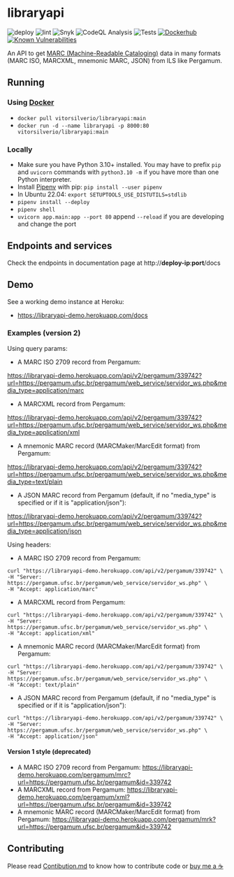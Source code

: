 # libraryapi

![deploy](https://github.com/vitorsilverio/libraryapi/actions/workflows/deploy.yml/badge.svg)
![lint](https://github.com/vitorsilverio/libraryapi/actions/workflows/lint.yml/badge.svg)
![Snyk](https://github.com/vitorsilverio/libraryapi/actions/workflows/snyk.yml/badge.svg)
![CodeQL Analysis](https://github.com/vitorsilverio/libraryapi/actions/workflows/codeql-analysis.yml/badge.svg)
![Tests](https://github.com/vitorsilverio/libraryapi/actions/workflows/tests.yml/badge.svg)
[![Dockerhub](https://img.shields.io/docker/pulls/vitorsilverio/libraryapi.svg)](https://hub.docker.com/r/vitorsilverio/libraryapi)
[![Known Vulnerabilities](https://snyk.io/test/github/vitorsilverio/libraryapi/badge.svg)](https://snyk.io/test/github/vitorsilverio/libraryapi)

An API to get [MARC (Machine-Readable Cataloging)](https://en.wikipedia.org/wiki/MARC_standards) data in many formats (MARC ISO, MARCXML, mnemonic MARC, JSON) from ILS like Pergamum.

## Running

### Using [Docker](https://hub.docker.com/r/vitorsilverio/libraryapi)

- `docker pull vitorsilverio/libraryapi:main`
- `docker run -d --name libraryapi -p 8000:80 vitorsilverio/libraryapi:main`

### Locally

- Make sure you have Python 3.10+ installed. You may have to prefix `pip` and `uvicorn` commands with `python3.10 -m` if you have more than one Python interpreter.
- Install [Pipenv](https://pipenv.pypa.io/) with pip: `pip install --user pipenv`
- In Ubuntu 22.04: `export SETUPTOOLS_USE_DISTUTILS=stdlib`
- `pipenv install --deploy`
- `pipenv shell`
- `uvicorn app.main:app --port 80` append `--reload` if you are developing and change the port

## Endpoints and services

Check the endpoints in documentation page at http://**deploy-ip**:**port**/docs

## Demo

See a working demo instance at Heroku:

- <https://libraryapi-demo.herokuapp.com/docs>

### Examples (version 2)

Using query params:

- A MARC ISO 2709 record from Pergamum:

<https://libraryapi-demo.herokuapp.com/api/v2/pergamum/339742?url=https://pergamum.ufsc.br/pergamum/web_service/servidor_ws.php&media_type=application/marc>

- A MARCXML record from Pergamum:

<https://libraryapi-demo.herokuapp.com/api/v2/pergamum/339742?url=https://pergamum.ufsc.br/pergamum/web_service/servidor_ws.php&media_type=application/xml>

- A mnemonic MARC record (MARCMaker/MarcEdit format) from Pergamum:

<https://libraryapi-demo.herokuapp.com/api/v2/pergamum/339742?url=https://pergamum.ufsc.br/pergamum/web_service/servidor_ws.php&media_type=text/plain>

- A JSON MARC record from Pergamum (default, if no "media_type" is specified or if it is "application/json"):

<https://libraryapi-demo.herokuapp.com/api/v2/pergamum/339742?url=https://pergamum.ufsc.br/pergamum/web_service/servidor_ws.php&media_type=application/json>

Using headers:

- A MARC ISO 2709 record from Pergamum:

```console
curl "https://libraryapi-demo.herokuapp.com/api/v2/pergamum/339742" \
-H "Server: https://pergamum.ufsc.br/pergamum/web_service/servidor_ws.php" \
-H "Accept: application/marc"
```

- A MARCXML record from Pergamum:

```console
curl "https://libraryapi-demo.herokuapp.com/api/v2/pergamum/339742" \
-H "Server: https://pergamum.ufsc.br/pergamum/web_service/servidor_ws.php" \
-H "Accept: application/xml"
```

- A mnemonic MARC record (MARCMaker/MarcEdit format) from Pergamum:

```console
curl "https://libraryapi-demo.herokuapp.com/api/v2/pergamum/339742" \
-H "Server: https://pergamum.ufsc.br/pergamum/web_service/servidor_ws.php" \
-H "Accept: text/plain"
```

- A JSON MARC record from Pergamum (default, if no "media_type" is specified or if it is "application/json"):

```console
curl "https://libraryapi-demo.herokuapp.com/api/v2/pergamum/339742" \
-H "Server: https://pergamum.ufsc.br/pergamum/web_service/servidor_ws.php" \
-H "Accept: application/json"
```

#### Version 1 style (deprecated)

- A MARC ISO 2709 record from Pergamum: <https://libraryapi-demo.herokuapp.com/pergamum/mrc?url=https://pergamum.ufsc.br/pergamum&id=339742>
- A MARCXML record from Pergamum: <https://libraryapi-demo.herokuapp.com/pergamum/xml?url=https://pergamum.ufsc.br/pergamum&id=339742>
- A mnemonic MARC record (MARCMaker/MarcEdit format) from Pergamum: <https://libraryapi-demo.herokuapp.com/pergamum/mrk?url=https://pergamum.ufsc.br/pergamum&id=339742>

## Contributing

Please read [Contibution.md](CONTRIBUTING.md) to know how to contribute code or [buy me a ☕](https://www.buymeacoffee.com/vitorsilverio)
